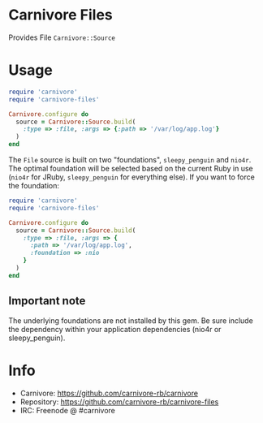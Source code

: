 # Carnivore Files

Provides File `Carnivore::Source`

# Usage

```ruby
require 'carnivore'
require 'carnivore-files'

Carnivore.configure do
  source = Carnivore::Source.build(
    :type => :file, :args => {:path => '/var/log/app.log'}
  )
end
```

The `File` source is built on two "foundations", `sleepy_penguin`
and `nio4r`. The optimal foundation will be selected based on
the current Ruby in use (`nio4r` for JRuby, `sleepy_penguin` for
everything else). If you want to force the foundation:

```ruby
require 'carnivore'
require 'carnivore-files'

Carnivore.configure do
  source = Carnivore::Source.build(
    :type => :file, :args => {
      :path => '/var/log/app.log',
      :foundation => :nio
    }
  )
end
```

## Important note

The underlying foundations are not installed by this gem. Be sure
include the dependency within your application dependencies (nio4r
or sleepy_penguin).

# Info
* Carnivore: https://github.com/carnivore-rb/carnivore
* Repository: https://github.com/carnivore-rb/carnivore-files
* IRC: Freenode @ #carnivore
